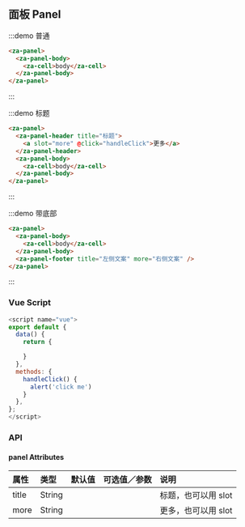 ## 面板 Panel

:::demo 普通

```html
<za-panel>
  <za-panel-body>
    <za-cell>body</za-cell>
  </za-panel-body>
</za-panel>
```

:::

:::demo 标题

```html
<za-panel>
  <za-panel-header title="标题">
    <a slot="more" @click="handleClick">更多</a>
  </za-panel-header>
  <za-panel-body>
    <za-cell>body</za-cell>
  </za-panel-body>
</za-panel>
```

:::

:::demo 带底部

```html
<za-panel>
  <za-panel-body>
    <za-cell>body</za-cell>
  </za-panel-body>
  <za-panel-footer title="左侧文案" more="右侧文案" />
</za-panel>
```

:::

### Vue Script

```javascript
<script name="vue">
export default {
  data() {
    return {

    }
  },
  methods: {
    handleClick() {
      alert('click me')
    }
  },
};
</script>
```

### API


#### panel Attributes

| 属性      | 类型   | 默认值   | 可选值／参数 | 说明                |
| :-------- | :----- | :------- | :----------- | :------------------ |
| title     | String |          |              | 标题，也可以用 slot |
| more      | String |          |              | 更多，也可以用 slot |
